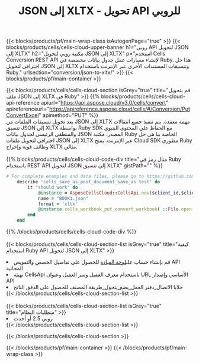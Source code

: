 ﻿---
title:  JSON إلى XLTX - تحويل API للروبي
description:  استخدام Aspose.Cells Cloud SDK لـ Ruby لتحويل ملف تنسيق JSON إلى ملف بتنسيق XLTX.
url: /ar/ruby/conversion/json-to-xltx/
---
{{< blocks/products/pf/main-wrap-class isAutogenPage="true" >}}
{{< blocks/products/cells/cells-cloud-upper-banner h1="روبي API لتحويل JSON إلى XLTX" h2="مكتبة روبي لتحويل JSON إلى XLTX" p="استخدم Cells Conversion REST API لإنشاء مسارات عمل جدول بيانات مخصصة في Ruby. هذا حل احترافي لتحويل JSON إلى XLTX وتنسيقات المستندات الأخرى عبر الإنترنت باستخدام Ruby." urlsection="conversion/json-to-xltx/" >}}
{{< blocks/products/pf/main-container >}}

{{< blocks/products/cells/cells-cloud-section isGrey="true" title="قم بتحويل ملف JSON إلى XLTX في Ruby" >}}
{{% blocks/products/cells/cells-cloud-api-reference apiurl="https://api.aspose.cloud/v3.0/cells/convert" apireferenceurl="https://apireference.aspose.cloud/cells/#/Conversion/PutConvertExcel" apimethod="PUT" %}}
<br/>
يعد تحويل تنسيقات الملفات من JSON إلى XLTX مهمة معقدة. يتم تنفيذ جميع انتقالات تنسيق JSON إلى XLTX بواسطة Ruby SDK مع الحفاظ على المحتوى البنيوي والمنطقي الرئيسي لجدول بيانات JSON المصدر. مكتبة Ruby الخاصة بنا هي حل احترافي لتحويل ملفات JSON إلى XLTX عبر الإنترنت. يمنح Cloud SDK مطوري Ruby وظائف قوية وإخراج XLTX مثالي.
<br/>
<br/>
{{% blocks/products/cells/cells-cloud-code-div title="مثال رمز في Ruby باستخدام REST API لتحويل JSON إلى تنسيق XLTX" gistPath="" %}}
 
```ruby
# For complete examples and data files, please go to https://github.com/aspose-cells-cloud/aspose-cells-cloud-ruby/
    describe 'cells_save_as_post_document_save_as test' do
        it "should work" do
            @instance = AsposeCellsCloud::CellsApi.new($client_id,$client_secret,"v3.0","https://api.aspose.cloud/")
            name = "BOOK1.json"
            format = 'xltx'
            @instance.cells_workbook_put_convert_workbook( ::File.open(File.expand_path("data/"+name),"r")  {|io| io.read(io.size) },{:format=>format})     
        end
    end
```
 
{{% /blocks/products/cells/cells-cloud-code-div %}}
<br/>
<br/>
{{< blocks/products/cells/cells-cloud-section-list isGrey="true" title="كيفية استخدام Ruby API لتحويل JSON إلى XLTX" >}}
<li> قم بإنشاء حساب على<a href="https://dashboard.aspose.cloud/">لوحة القيادة</a> للحصول على تفاصيل الحصص والتفويض API المجانية</li>
<li>تهيئة CellsApi باستخدام معرف العميل وسر العميل وعنوان URL الأساسي وإصدار API</li>
<li>خلايا الاتصال_دفتر العمل_يضع_يتحول_طريقة المصنف للحصول على الدفق الناتج</li>
{{< /blocks/products/cells/cells-cloud-section-list >}}
<br/>
<br/>
{{< blocks/products/cells/cells-cloud-section-list isGrey="true" title="متطلبات النظام" >}}
<li>روبي 2.5 أو أحدث</li>
{{< /blocks/products/cells/cells-cloud-section-list >}}

{{< /blocks/products/cells/cells-cloud-section >}}

{{< /blocks/products/pf/main-container >}}
{{< /blocks/products/pf/main-wrap-class >}}
